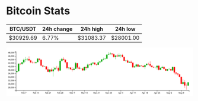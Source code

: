 # Bitcoin Stats

BTC/USDT|24h change|24h high|24h low|
|---|---|---|---|
|$30929.69|6.77%|$31083.37|$28001.00|

<img src="./chart.svg">
